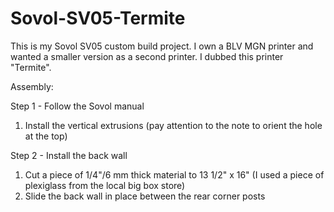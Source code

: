 # Sovol-SV05-Termite
This is my Sovol SV05 custom build project. I own a BLV MGN printer and wanted a smaller version as a second printer. I dubbed this printer "Termite".

Assembly:

Step 1 - Follow the Sovol manual
1. Install the vertical extrusions
    (pay attention to the note to orient the hole at the top)
    
    

Step 2 - Install the back wall
1. Cut a piece of 1/4"/6 mm thick material to 13 1/2" x 16"
    (I used a piece of plexiglass from the local big box store) 
2. Slide the back wall in place between the rear corner posts


